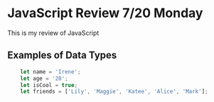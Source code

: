 # JavaScript Review 7/20 Monday
This is my review of JavaScript

## Examples of Data Types
```javascript
    let name = 'Irene';
    let age = '28';
    let isCool = true;
    let friends = ['Lily', 'Maggie', 'Katee', 'Alice', 'Mark'];
```